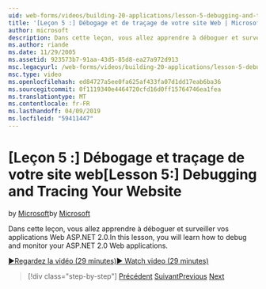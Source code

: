 ```yaml
---
uid: web-forms/videos/building-20-applications/lesson-5-debugging-and-tracing-your-website
title: '[Leçon 5 :] Débogage et de traçage de votre site Web | Microsoft Docs'
author: microsoft
description: Dans cette leçon, vous allez apprendre à déboguer et surveiller vos applications Web ASP.NET 2.0.
ms.author: riande
ms.date: 11/29/2005
ms.assetid: 923573b7-91aa-43d5-85d8-ea27a972d913
msc.legacyurl: /web-forms/videos/building-20-applications/lesson-5-debugging-and-tracing-your-website
msc.type: video
ms.openlocfilehash: ed84727a5ee0fa625af433fa07d1dd17eab6ba36
ms.sourcegitcommit: 0f1119340e4464720cfd16d0ff15764746ea1fea
ms.translationtype: MT
ms.contentlocale: fr-FR
ms.lasthandoff: 04/09/2019
ms.locfileid: "59411447"
---
```

# <a name="lesson-5-debugging-and-tracing-your-website"></a><span data-ttu-id="595cb-103">[Leçon 5 :] Débogage et traçage de votre site web</span><span class="sxs-lookup"><span data-stu-id="595cb-103">[Lesson 5:] Debugging and Tracing Your Website</span></span>

<span data-ttu-id="595cb-104">by [Microsoft](https://github.com/microsoft)</span><span class="sxs-lookup"><span data-stu-id="595cb-104">by [Microsoft](https://github.com/microsoft)</span></span>

<span data-ttu-id="595cb-105">Dans cette leçon, vous allez apprendre à déboguer et surveiller vos applications Web ASP.NET 2.0.</span><span class="sxs-lookup"><span data-stu-id="595cb-105">In this lesson, you will learn how to debug and monitor your ASP.NET 2.0 Web applications.</span></span>

[<span data-ttu-id="595cb-106">&#9654;Regardez la vidéo (29 minutes)</span><span class="sxs-lookup"><span data-stu-id="595cb-106">&#9654; Watch video (29 minutes)</span></span>](https://channel9.msdn.com/Blogs/ASP-NET-Site-Videos/lesson-5-debugging-and-tracing-your-website)

> [!div class="step-by-step"]
> <span data-ttu-id="595cb-107">[Précédent](lesson-4-understanding-web-application-state.md)
> [Suivant](lesson-6-working-with-stylesheets-and-master-pages.md)</span><span class="sxs-lookup"><span data-stu-id="595cb-107">[Previous](lesson-4-understanding-web-application-state.md)
[Next](lesson-6-working-with-stylesheets-and-master-pages.md)</span></span>
